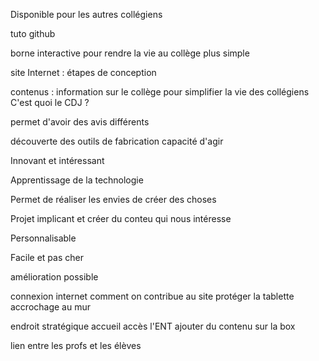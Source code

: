 Disponible pour les autres collégiens

tuto github

borne interactive pour rendre la vie au collège plus simple

site Internet : étapes de conception

contenus : 
information sur le collège pour simplifier la vie des collégiens
C'est quoi le CDJ ?

permet d'avoir des avis différents

découverte des outils de fabrication
capacité d'agir

Innovant et intéressant

Apprentissage de la technologie

Permet de réaliser les envies de créer des choses

Projet implicant et créer du conteu qui nous intéresse

Personnalisable

Facile et pas cher 

amélioration possible

connexion internet
comment on contribue au site
protéger la tablette
accrochage au mur

endroit stratégique
accueil
accès l'ENT
ajouter du contenu sur la box

lien entre les profs et les élèves
